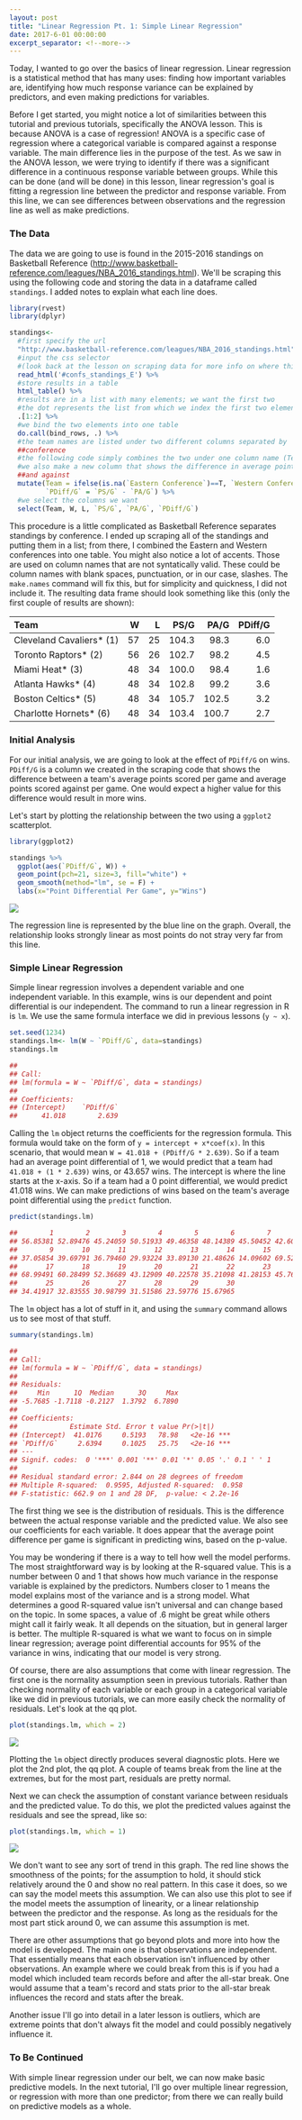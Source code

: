 ```yaml
---
layout: post
title: "Linear Regression Pt. 1: Simple Linear Regression"
date: 2017-6-01 00:00:00
excerpt_separator: <!--more-->
---
```


Today, I wanted to go over the basics of linear regression. Linear
regression is a statistical method that has many uses: finding how
important variables are, identifying how much response variance can be
explained by predictors, and even making predictions for variables.

<!--more-->

Before I get started, you might notice a lot of similarities between
this tutorial and previous tutorials, specifically the ANOVA lesson.
This is because ANOVA is a case of regression! ANOVA is a specific case
of regression where a categorical variable is compared against a
response variable. The main difference lies in the purpose of the test.
As we saw in the ANOVA lesson, we were trying to identify if there was a
significant difference in a continuous response variable between groups.
While this can be done (and will be done) in this lesson, linear
regression's goal is fitting a regression line between the predictor and
response variable. From this line, we can see differences between
observations and the regression line as well as make predictions.

### The Data ###

The data we are going to use is found in the 2015-2016 standings on
Basketball Reference
(<http://www.basketball-reference.com/leagues/NBA_2016_standings.html>).
We'll be scraping this using the following code and storing the data in
a dataframe called `standings`. I added notes to explain what each line
does.

```r
library(rvest)
library(dplyr)

standings<-
  #first specify the url
  "http://www.basketball-reference.com/leagues/NBA_2016_standings.html" %>%
  #input the css selector 
  #(look back at the lesson on scraping data for more info on where this is)
  read_html('#confs_standings_E') %>%
  #store results in a table
  html_table() %>%
  #results are in a list with many elements; we want the first two
  #the dot represents the list from which we index the first two elements
  .[1:2] %>%
  #we bind the two elements into one table
  do.call(bind_rows, .) %>%
  #the team names are listed under two different columns separated by 
  ##conference
  #the following code simply combines the two under one column name (Team)
  #we also make a new column that shows the difference in average points for 
  ##and against
  mutate(Team = ifelse(is.na(`Eastern Conference`)==T, `Western Conference`, `Eastern Conference`),
         `PDiff/G` = `PS/G` - `PA/G`) %>%
  #we select the columns we want
  select(Team, W, L, `PS/G`, `PA/G`, `PDiff/G`)
 ```

This procedure is a little complicated as Basketball Reference separates
standings by conference. I ended up scraping all of the standings and
putting them in a list; from there, I combined the Eastern and Western
conferences into one table. You might also notice a lot of accents.
Those are used on column names that are not syntatically valid. These
could be column names with blank spaces, punctuation, or in our case,
slashes. The `make.names` command will fix this, but for simplicity and
quickness, I did not include it. The resulting data frame should look
something like this (only the first couple of results are shown):

<table>
<thead>
<tr class="header">
<th align="left">Team</th>
<th align="right">W</th>
<th align="right">L</th>
<th align="right">PS/G</th>
<th align="right">PA/G</th>
<th align="right">PDiff/G</th>
</tr>
</thead>
<tbody>
<tr class="odd">
<td align="left">Cleveland Cavaliers* (1)</td>
<td align="right">57</td>
<td align="right">25</td>
<td align="right">104.3</td>
<td align="right">98.3</td>
<td align="right">6.0</td>
</tr>
<tr class="even">
<td align="left">Toronto Raptors* (2)</td>
<td align="right">56</td>
<td align="right">26</td>
<td align="right">102.7</td>
<td align="right">98.2</td>
<td align="right">4.5</td>
</tr>
<tr class="odd">
<td align="left">Miami Heat* (3)</td>
<td align="right">48</td>
<td align="right">34</td>
<td align="right">100.0</td>
<td align="right">98.4</td>
<td align="right">1.6</td>
</tr>
<tr class="even">
<td align="left">Atlanta Hawks* (4)</td>
<td align="right">48</td>
<td align="right">34</td>
<td align="right">102.8</td>
<td align="right">99.2</td>
<td align="right">3.6</td>
</tr>
<tr class="odd">
<td align="left">Boston Celtics* (5)</td>
<td align="right">48</td>
<td align="right">34</td>
<td align="right">105.7</td>
<td align="right">102.5</td>
<td align="right">3.2</td>
</tr>
<tr class="even">
<td align="left">Charlotte Hornets* (6)</td>
<td align="right">48</td>
<td align="right">34</td>
<td align="right">103.4</td>
<td align="right">100.7</td>
<td align="right">2.7</td>
</tr>
</tbody>
</table>

### Initial Analysis ###

For our initial analysis, we are going to look at the effect of
`PDiff/G` on wins. `PDiff/G` is a column we created in the scraping code
that shows the difference between a team's average points scored per
game and average points scored against per game. One would expect a
higher value for this difference would result in more wins.

Let's start by plotting the relationship between the two using a
`ggplot2` scatterplot.
```r
library(ggplot2)

standings %>%
  ggplot(aes(`PDiff/G`, W)) +
  geom_point(pch=21, size=3, fill="white") +
  geom_smooth(method="lm", se = F) +
  labs(x="Point Differential Per Game", y="Wins")
```
![](linearregressionmd_files/figure-markdown_strict/unnamed-chunk-3-1.png)

The regression line is represented by the blue line on the graph.
Overall, the relationship looks strongly linear as most points do not
stray very far from this line.

### Simple Linear Regression ###

Simple linear regression involves a dependent variable and one
independent variable. In this example, wins is our dependent and point
differential is our independent. The command to run a linear regression
in R is `lm`. We use the same formula interface we did in previous
lessons (`y ~ x`).
```r
set.seed(1234)
standings.lm<- lm(W ~ `PDiff/G`, data=standings)
standings.lm

## 
## Call:
## lm(formula = W ~ `PDiff/G`, data = standings)
## 
## Coefficients:
## (Intercept)    `PDiff/G`  
##      41.018        2.639
```
Calling the `lm` object returns the coefficients for the regression
formula. This formula would take on the form of
`y = intercept + x*coef(x)`. In this scenario, that would mean
`W = 41.018 + (PDiff/G * 2.639)`. So if a team had an average point
differential of 1, we would predict that a team had
`41.018 + (1 * 2.639)` wins, or 43.657 wins. The intercept is where the
line starts at the x-axis. So if a team had a 0 point differential, we
would predict 41.018 wins. We can make predictions of wins based on the
team's average point differential using the `predict` function.
```r
predict(standings.lm)

##        1        2        3        4        5        6        7        8 
## 56.85381 52.89476 45.24059 50.51933 49.46358 48.14389 45.50452 42.60122 
##        9       10       11       12       13       14       15       16 
## 37.05854 39.69791 36.79460 29.93224 33.89130 21.48626 14.09602 69.52279 
##       17       18       19       20       21       22       23       24 
## 68.99491 60.28499 52.36689 43.12909 40.22578 35.21098 41.28153 45.76846 
##       25       26       27       28       29       30 
## 34.41917 32.83555 30.98799 31.51586 23.59776 15.67965
```
The `lm` object has a lot of stuff in it, and using the `summary`
command allows us to see most of that stuff.
```r
summary(standings.lm)

## 
## Call:
## lm(formula = W ~ `PDiff/G`, data = standings)
## 
## Residuals:
##     Min      1Q  Median      3Q     Max 
## -5.7685 -1.7118 -0.2127  1.3792  6.7890 
## 
## Coefficients:
##             Estimate Std. Error t value Pr(>|t|)    
## (Intercept)  41.0176     0.5193   78.98   <2e-16 ***
## `PDiff/G`     2.6394     0.1025   25.75   <2e-16 ***
## ---
## Signif. codes:  0 '***' 0.001 '**' 0.01 '*' 0.05 '.' 0.1 ' ' 1
## 
## Residual standard error: 2.844 on 28 degrees of freedom
## Multiple R-squared:  0.9595, Adjusted R-squared:  0.958 
## F-statistic: 662.9 on 1 and 28 DF,  p-value: < 2.2e-16
```
The first thing we see is the distribution of residuals. This is the
difference between the actual response variable and the predicted value.
We also see our coefficients for each variable. It does appear that the
average point difference per game is significant in predicting wins,
based on the p-value.

You may be wondering if there is a way to tell how well the model
performs. The most straightforward way is by looking at the R-squared
value. This is a number between 0 and 1 that shows how much variance in
the response variable is explained by the predictors. Numbers closer to
1 means the model explains most of the variance and is a strong model.
What determines a good R-squared value isn't universal and can change
based on the topic. In some spaces, a value of .6 might be great while
others might call it fairly weak. It all depends on the situation, but
in general larger is better. The multiple R-squared is what we want to
focus on in simple linear regression; average point differential
accounts for 95% of the variance in wins, indicating that our model is
very strong.

Of course, there are also assumptions that come with linear regression.
The first one is the normality assumption seen in previous tutorials.
Rather than checking normality of each variable or each group in a
categorical variable like we did in previous tutorials, we can more
easily check the normality of residuals. Let's look at the qq plot.
```r
plot(standings.lm, which = 2)
```
![](linearregressionmd_files/figure-markdown_strict/unnamed-chunk-7-1.png)

Plotting the `lm` object directly produces several diagnostic plots.
Here we plot the 2nd plot, the qq plot. A couple of teams break from the
line at the extremes, but for the most part, residuals are pretty
normal.

Next we can check the assumption of constant variance between residuals
and the predicted value. To do this, we plot the predicted values
against the residuals and see the spread, like so:
```r
plot(standings.lm, which = 1)
```
![](linearregressionmd_files/figure-markdown_strict/unnamed-chunk-8-1.png)

We don't want to see any sort of trend in this graph. The red line shows
the smoothness of the points; for the assumption to hold, it should
stick relatively around the 0 and show no real pattern. In this case it
does, so we can say the model meets this assumption. We can also use
this plot to see if the model meets the assumption of linearity, or a
linear relationship between the predictor and the response. As long as
the residuals for the most part stick around 0, we can assume this
assumption is met.

There are other assumptions that go beyond plots and more into how the
model is developed. The main one is that observations are independent.
That essentially means that each observation isn't influenced by other
observations. An example where we could break from this is if you had a
model which included team records before and after the all-star break.
One would assume that a team's record and stats prior to the all-star
break influences the record and stats after the break.

Another issue I'll go into detail in a later lesson is outliers, which
are extreme points that don't always fit the model and could possibly
negatively influence it.

### To Be Continued ###

With simple linear regression under our belt, we can now make basic
predictive models. In the next tutorial, I'll go over multiple linear
regression, or regression with more than one predictor; from there we
can really build on predictive models as a whole.
